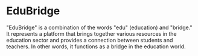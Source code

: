 # EduBridge
 "EduBridge" is a combination of the words "edu" (education) and "bridge." It represents a platform that brings together various resources in the education sector and provides a connection between students and teachers. In other words, it functions as a bridge in the education world.
